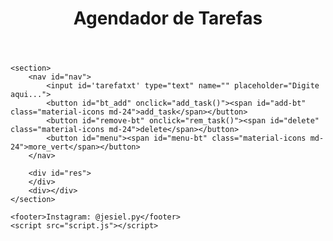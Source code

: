 <!DOCTYPE html>
<html>
<head>
	<meta charset="utf-8">
	<title>Task App</title>
	<link href="https://fonts.googleapis.com/icon?family=Material+Icons"
            rel="stylesheet">
    <link rel="preconnect" href="https://fonts.googleapis.com">
    <link rel="preconnect" href="https://fonts.gstatic.com" crossorigin>
    <link href="https://fonts.googleapis.com/css2?family=Open+Sans&display=swap" rel="stylesheet">
	<link rel="stylesheet" type="text/css" href="estilo.css">
</head>
<body onload="ao_carregar()">
	<header>
		<h1>Agendador de Tarefas</h1>
	</header>

	<section>
		<nav id="nav">
			<input id='tarefatxt' type="text" name="" placeholder="Digite aqui...">
			<button id="bt_add" onclick="add_task()"><span id="add-bt" class="material-icons md-24">add_task</span></button>
			<button id="remove-bt" onclick="rem_task()"><span id="delete" class="material-icons md-24">delete</span></button>
			<button id="menu"><span id="menu-bt" class="material-icons md-24">more_vert</span></button>
		</nav>

		<div id="res">
		</div>
		<div></div>
	</section>

	<footer>Instagram: @jesiel.py</footer>
	<script src="script.js"></script>

</body>
</html>